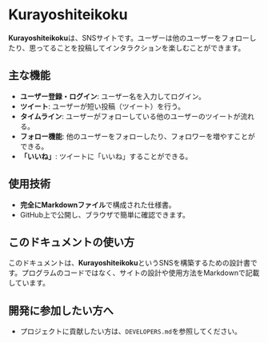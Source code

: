 # Kurayoshiteikoku

**Kurayoshiteikoku**は、SNSサイトです。ユーザーは他のユーザーをフォローしたり、思ってることを投稿してインタラクションを楽しむことができます。

## 主な機能

- **ユーザー登録・ログイン**: ユーザー名を入力してログイン。
- **ツイート**: ユーザーが短い投稿（ツイート）を行う。
- **タイムライン**: ユーザーがフォローしている他のユーザーのツイートが流れる。
- **フォロー機能**: 他のユーザーをフォローしたり、フォロワーを増やすことができる。
- **「いいね」**: ツイートに「いいね」することができる。

## 使用技術

- **完全にMarkdownファイル**で構成された仕様書。
- GitHub上で公開し、ブラウザで簡単に確認できます。

## このドキュメントの使い方

このドキュメントは、**Kurayoshiteikoku**というSNSを構築するための設計書です。プログラムのコードではなく、サイトの設計や使用方法をMarkdownで記載しています。

## 開発に参加したい方へ

- プロジェクトに貢献したい方は、`DEVELOPERS.md`を参照してください。
